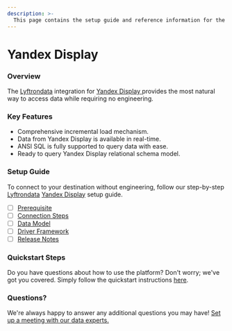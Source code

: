 ```yaml
---
description: >-
  This page contains the setup guide and reference information for the Yandex Display source connector.
---
```


# Yandex Display

### Overview

The [Lyftrondata](https://www.lyftrondata.com/) integration for [Yandex Display](https://www.lyftrondata.com/integration/yandex-display/)[ ](https://www.lyftrondata.com/integration/yandex-display/)provides the most natural way to access data while requiring no engineering.

### Key Features

* Comprehensive incremental load mechanism.
* Data from Yandex Display is available in real-time.&#x20;
* ANSI SQL is fully supported to query data with ease.
* Ready to query Yandex Display relational schema model.

### Setup Guide

To connect to your destination without engineering, follow our step-by-step [Lyftrondata](https://www.lyftrondata.com/)  [Yandex Display](https://www.lyftrondata.com/integration/yandex-display/) setup guide.

* [ ] [Prerequisite](../../marketing-analytics/yandex-display/prerequisite.md)
* [ ] [Connection Steps](../../marketing-analytics/yandex-display/connection-steps.md)
* [ ] [Data Model](../../marketing-analytics/yandex-display/data-model/)
* [ ] [Driver Framework](../../marketing-analytics/yandex-display/driver-framework/)
* [ ] [Release Notes](../../marketing-analytics/yandex-display/release-notes.md)

### Quickstart Steps

Do you have questions about how to use the platform? Don't worry; we've got you covered. Simply follow the quickstart instructions [here](../../../quickstart-steps.md).

### Questions? <a href="#questions" id="questions"></a>

We're always happy to answer any additional questions you may have! [Set up a meeting with our data experts.](https://www.lyftrondata.com/book-a-meeting/)

